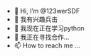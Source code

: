 - 👋 Hi, I’m @123werSDF
- 👀 我有兴趣兵击
- 🌱 我现在正在学习python
- 💞️ 我正在寻找合作...
- 📫 How to reach me ...

<!---
123werSDF/123werSDF is a ✨ special ✨ repository because its `README.md` (this file) appears on your GitHub profile.
You can click the Preview link to take a look at your changes.
--->
